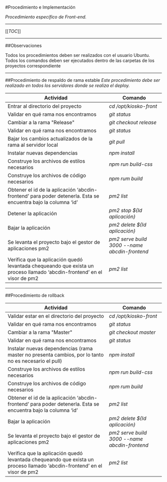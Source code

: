 #Procedimiento e Implementación

_Procedimiento específico de Front-end._

----

[[_TOC_]]

----
##Observaciones

Todos los procedimientos deben ser realizados con el usuario Ubuntu.
Todos los comandos deben ser ejecutados dentro de las carpetas de los proyectos correspondiente

----
##Procedimiento de respaldo de rama estable
_Este procedimiento debe ser realizado en todos los servidores donde se realiza el deploy._

| Actividad | Comando |
|--|--|
| Entrar al directorio del proyecto| _cd /opt/kiosko-front_  |
| Validar en qué rama nos encontramos | _git status_|
| Cambiar a la rama "Release" | _git checkout release_|
| Validar en qué rama nos encontramos | _git status_|
| Bajar los cambios actualizados de la rama al servidor local | _git pull_ |
| Instalar nuevas dependencias | _npm install_ |
| Construye los archivos de estilos necesarios | _npm run build-css_ |
| Construye los archivos de código necesarios | _npm rum build_ |
| Obtener el id de la aplicación ‘abcdin-frontend’ para poder detenerla. Esta se encuentra bajo la columna ‘id’ | _pm2 list_ |
| Detener la aplicación | _pm2 stop ${Id aplicación}_ |
| Bajar la aplicación | _pm2 delete ${Id aplicación}_ |
| Se levanta el proyecto bajo el gestor de aplicaciones pm2 | _pm2 serve build 3000 --name abcdin-frontend_ |
| Verifica que la aplicación quedó levantada chequeando que exista un proceso llamado ‘abcdin-frontend’ en el visor de pm2 | _pm2 list_ |
----
##Procedimiento de rollback

| Actividad | Comando |
|--|--|
| Validar estar en el directorio del proyecto| _cd /opt/kiosko-front_  |
| Validar en qué rama nos encontramos | _git status_|
| Cambiar a la rama "Master" | _git checkout master_|
| Validar en qué rama nos encontramos | _git status_|
| Instalar nuevas dependencias (rama master no presenta cambios, por lo tanto no es necesario el pull)| _npm install_ |
| Construye los archivos de estilos necesarios | _npm run build-css_ |
| Construye los archivos de código necesarios | _npm rum build_ |
| Obtener el id de la aplicación ‘abcdin-frontend’ para poder detenerla. Esta se encuentra bajo la columna ‘id’ | _pm2 list_ |
| Bajar la aplicación | _pm2 delete ${Id aplicación}_ |
| Se levanta el proyecto bajo el gestor de aplicaciones pm2 | _pm2 serve build 3000 --name abcdin-frontend_ |
| Verifica que la aplicación quedó levantada chequeando que exista un proceso llamado ‘abcdin-frontend’ en el visor de pm2 | _pm2 list_ |